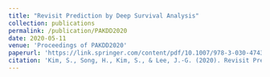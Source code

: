 ```yaml
---
title: "Revisit Prediction by Deep Survival Analysis"
collection: publications
permalink: /publication/PAKDD2020
date: 2020-05-11
venue: 'Proceedings of PAKDD2020'
paperurl: 'https://link.springer.com/content/pdf/10.1007/978-3-030-47436-2_39.pdf'
citation: 'Kim, S., Song, H., Kim, S., & Lee, J.-G. (2020). Revisit Prediction by Deep Survival Analysis. Proceedings of the 24th Pacific-Asia Conference in Advances in Knowledge Discovery and Data Mining, 2, 514-526.'
---
```


